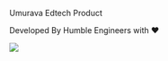 Umurava Edtech Product

Developed By Humble Engineers with ❤️

<a href="https://github.com/KWIZERA-CALEB/umurava_edtech_product/graphs/contributors">
  <img src="https://contrib.rocks/image?repo=KWIZERA-CALEB/umurava_edtech_product" />
</a>
